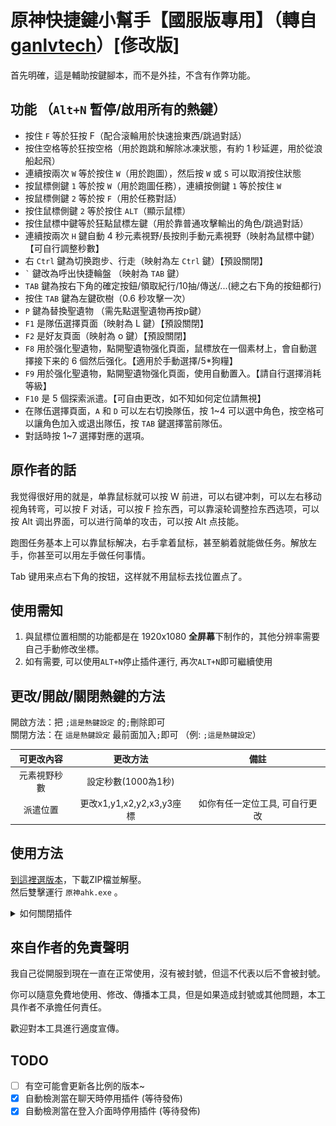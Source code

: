 # 原神快捷鍵小幫手【國服版專用】（轉自[ganlvtech](https://github.com/ganlvtech/genshin-impact-ahk)）[俢改版]
首先明確，這是輔助按鍵腳本，而不是外挂，不含有作弊功能。


## 功能 （`Alt+N` 暫停/啟用所有的熱鍵）
* 按住 `F` 等於狂按 F（配合滚輪用於快速撿東西/跳過對話）
* 按住空格等於狂按空格（用於跑跳和解除冰凍狀態，有約 1 秒延遲，用於從浪船起飛）
* 連續按兩次 `W` 等於按住 `W`（用於跑圖），然后按 `W` 或 `S` 可以取消按住狀態
* 按鼠標側鍵 `1` 等於按 `W`（用於跑圖任務），連續按側鍵 `1` 等於按住 `W`
* 按鼠標側鍵 `2` 等於按 `F`（用於任務對話）
* 按住鼠標側鍵 `2` 等於按住 `ALT`（顯示鼠標）
* 按住鼠標中鍵等於狂點鼠標左鍵（用於靠普通攻擊輸出的角色/跳過對話）
* 連續按兩次 `H` 鍵自動 4 秒元素視野/長按則手動元素視野（映射為鼠標中鍵）【可自行調整秒數】
* 右 `Ctrl` 鍵為切换跑步、行走（映射為左 `Ctrl` 鍵）【預設關閉】
* `` ` `` 鍵改為呼出快捷輪盤 （映射為 `TAB` 鍵）
* `TAB` 鍵為按右下角的確定按鈕/領取紀行/10抽/傳送/...(總之右下角的按鈕都行)
* 按住 `TAB` 鍵為左鍵砍樹（0.6 秒攻擊一次）
* `P` 鍵為替換聖遺物 （需先點選聖遺物再按p鍵）
* `F1` 是隊伍選擇頁面（映射為 L 鍵）【預設關閉】
* `F2` 是好友頁面（映射為 o 鍵）【預設關閉】
* `F8` 用於强化聖遺物，點開聖遺物强化頁面，鼠標放在一個素材上，會自動選擇接下来的 6 個然后强化。【適用於手動選擇/5*狗糧】
* `F9` 用於强化聖遺物，點開聖遺物强化頁面，使用自動置入。【請自行選擇消耗等級】
* `F10` 是 5 個探索派遣。【可自由更改，如不知如何定位請無視】
* 在隊伍選擇頁面，`A` 和 `D` 可以左右切換隊伍，按 1~4 可以選中角色，按空格可以讓角色加入或退出隊伍，按 `TAB` 鍵選擇當前隊伍。
* 對話時按 1~7 選擇對應的選項。

## 原作者的話
我觉得很好用的就是，单靠鼠标就可以按 W 前进，可以右键冲刺，可以左右移动视角转弯，可以按 F 对话，可以按 F 捡东西，可以靠滚轮调整捡东西选项，可以按 Alt 调出界面，可以进行简单的攻击，可以按 Alt 点技能。

跑图任务基本上可以靠鼠标解决，右手拿着鼠标，甚至躺着就能做任务。解放左手，你甚至可以用左手做任何事情。

Tab 键用来点右下角的按钮，这样就不用鼠标去找位置点了。

## 使用需知
1. 與鼠標位置相關的功能都是在 1920x1080 **全屏幕**下制作的，其他分辨率需要自己手動修改坐標。
2. 如有需要, 可以使用`ALT+N`停止插件運行, 再次`ALT+N`即可繼續使用

## 更改/開啟/關閉熱鍵的方法
開啟方法：把 `;這是熱鍵設定` 的`;`刪除即可 \
關閉方法：在 `這是熱鍵設定` 最前面加入`;`即可 （例: `;這是熱鍵設定`） 

| 可更改內容 | 更改方法 | 備註 |
| :-------: | :-----: | :---: |
| 元素視野秒數 | 設定秒數(1000為1秒) | |
|  派遣位置  | 更改x1,y1,x2,y2,x3,y3座標 | 如你有任一定位工具, 可自行更改 |

## 使用方法
[到這裡選版本](https://github.com/thc282/genshin-impact-ahk-tools/releases)，下載ZIP檔並解壓。 \
然后雙擊運行 `原神ahk.exe` 。
<details>
  <summary>如何關閉插件</summary>
  
  1. 打開工作列的選單, 並在插件上`右鍵`.
  2. 選擇Exit \
  ![ExitAppGuide](GuideExit.jpeg)
</details>

## 來自作者的免責聲明
我自己從開服到現在一直在正常使用，沒有被封號，但這不代表以后不會被封號。

你可以隨意免費地使用、修改、傳播本工具，但是如果造成封號或其他問題，本工具作者不承擔任何責任。

歡迎對本工具進行適度宣傳。

## TODO
- [ ] 有空可能會更新各比例的版本~
- [X] 自動檢測當在聊天時停用插件 (等待發佈)
- [X] 自動檢測當在登入介面時停用插件 (等待發佈)
